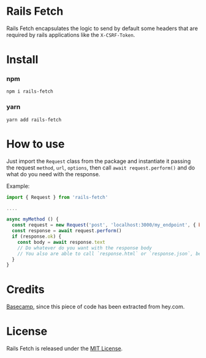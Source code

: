 # Rails Fetch

Rails Fetch encapsulates the logic to send by default some headers that are required by rails applications like the `X-CSRF-Token`.

# Install

### npm
```
npm i rails-fetch
```
### yarn
```shell
yarn add rails-fetch
```

# How to use

Just import the `Request` class from the package and instantiate it passing the request `method`, `url`, `options`,  then call `await request.perform()` and do what do you need with the response.

Example:

```js
import { Request } from 'rails-fetch'

....

async myMethod () {
  const request = new Request('post', 'localhost:3000/my_endpoint', { body: { name: 'Rails Fetch' }})
  const response = await request.perform()
  if (response.ok) {
    const body = await response.text
    // Do whatever do you want with the response body
    // You also are able to call `response.html` or `response.json`, be aware that if you call `response.json` and the response contentType isn't `application/json` there will be raised an error.
  }
}
```

# Credits

[Basecamp](https://github.com/basecamp), since this piece of code has been extracted from hey.com.

# License

Rails Fetch is released under the [MIT License](LICENSE).